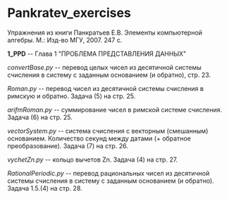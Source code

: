 # Pankratev_exercises
Упражнения из книги Панкратьев Е.В. Элементы компьютерной алгебры. М.: Изд-во МГУ, 2007. 247 с.

**1_PPD** -- Глава 1 "ПРОБЛЕМА ПРЕДСТАВЛЕНИЯ ДАННЫХ"

*convertBase.py* -- перевод целых чисел из десятичной системы счисления в систему с заданным основанием
(и обратно), стр. 23.

*Roman.py* -- перевод чисел из десятичной системы счисления в римскую и обратно. Задача (5) на стр. 25.

*arifmRoman.py* -- суммирование чисел в римской системе счисления. Задача (6) на стр. 25.

*vectorSystem.py* -- система счисления с векторным (смешанным) основанием. Количество секунд между
 датами (+ обратное преобразование). Задача (7) на стр. 26.
 
*vychetZn.py* -- кольцо вычетов Zn. Задача (4) на стр. 27.
 
*RationalPeriodic.py* -- перевод рациональных чисел из десятичной системы счисления в систему с заданным основанием
(и обратно). Задача 1.5.(4) на стр. 28.
 
